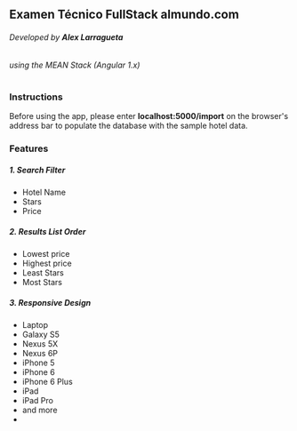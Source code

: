 ## Examen Técnico FullStack almundo.com

###### Developed by **Alex Larragueta** 
###### using the MEAN Stack (Angular 1.x)
#
#

### Instructions
Before using the app, please enter **localhost:5000/import** on the browser's address bar to populate the database with the sample hotel data.

### Features

##### 1. Search Filter
* Hotel Name
* Stars
* Price

##### 2. Results List Order
* Lowest price
* Highest price
* Least Stars
* Most Stars

##### 3. Responsive Design
* Laptop
* Galaxy S5
* Nexus 5X
* Nexus 6P
* iPhone 5
* iPhone 6
* iPhone 6 Plus
* iPad
* iPad Pro
* and more
* 
